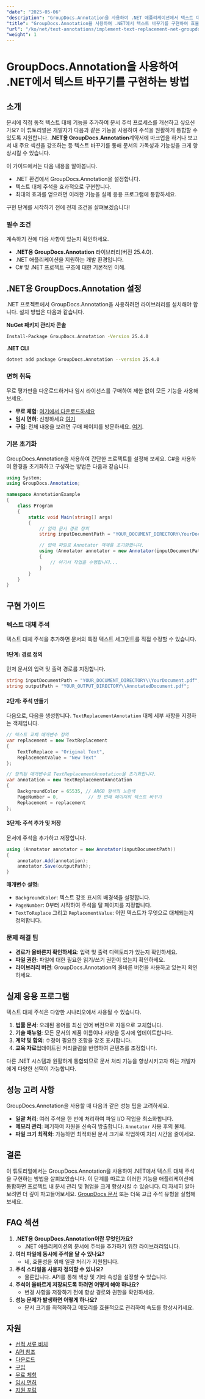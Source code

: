 ```yaml
---
"date": "2025-05-06"
"description": "GroupDocs.Annotation을 사용하여 .NET 애플리케이션에서 텍스트 대체 주석을 구현하는 방법을 알아보세요. 문서의 가독성과 기능성을 손쉽게 향상하세요."
"title": "GroupDocs.Annotation을 사용하여 .NET에서 텍스트 바꾸기를 구현하여 효율적인 문서 주석을 구현하는 방법"
"url": "/ko/net/text-annotations/implement-text-replacement-net-groupdocs-annotation/"
"weight": 1
---
```


# GroupDocs.Annotation을 사용하여 .NET에서 텍스트 바꾸기를 구현하는 방법
## 소개
문서에 직접 동적 텍스트 대체 기능을 추가하여 문서 주석 프로세스를 개선하고 싶으신가요? 이 튜토리얼은 개발자가 다음과 같은 기능을 사용하여 주석을 원활하게 통합할 수 있도록 지원합니다. **.NET용 GroupDocs.Annotation**계약서에 마크업을 하거나 보고서 내 주요 섹션을 강조하는 등 텍스트 바꾸기를 통해 문서의 가독성과 기능성을 크게 향상시킬 수 있습니다.

이 가이드에서는 다음 내용을 알아봅니다.
- .NET 환경에서 GroupDocs.Annotation을 설정합니다.
- 텍스트 대체 주석을 효과적으로 구현합니다.
- 최대의 효과를 얻으려면 이러한 기능을 실제 응용 프로그램에 통합하세요.

구현 단계를 시작하기 전에 전제 조건을 살펴보겠습니다!

### 필수 조건
계속하기 전에 다음 사항이 있는지 확인하세요.
- **.NET용 GroupDocs.Annotation** 라이브러리(버전 25.4.0).
- .NET 애플리케이션을 지원하는 개발 환경입니다.
- C# 및 .NET 프로젝트 구조에 대한 기본적인 이해.

## .NET용 GroupDocs.Annotation 설정
.NET 프로젝트에서 GroupDocs.Annotation을 사용하려면 라이브러리를 설치해야 합니다. 설치 방법은 다음과 같습니다.

**NuGet 패키지 관리자 콘솔**
```bash
Install-Package GroupDocs.Annotation -Version 25.4.0
```

**.NET CLI**
```bash
dotnet add package GroupDocs.Annotation --version 25.4.0
```

### 면허 취득
무료 평가판을 다운로드하거나 임시 라이선스를 구매하여 제한 없이 모든 기능을 사용해 보세요.
- **무료 체험**: [여기에서 다운로드하세요](https://releases.groupdocs.com/annotation/net/)
- **임시 면허**: 신청하세요 [여기](https://purchase.groupdocs.com/temporary-license/)
- **구입**: 전체 내용을 보려면 구매 페이지를 방문하세요. [여기](https://purchase.groupdocs.com/buy).

### 기본 초기화
GroupDocs.Annotation을 사용하여 간단한 프로젝트를 설정해 보세요. C#을 사용하여 환경을 초기화하고 구성하는 방법은 다음과 같습니다.

```csharp
using System;
using GroupDocs.Annotation;

namespace AnnotationExample
{
    class Program
    {
        static void Main(string[] args)
        {
            // 입력 문서 경로 정의
            string inputDocumentPath = "YOUR_DOCUMENT_DIRECTORY\YourDocument.pdf";

            // 입력 파일로 Annotator 객체를 초기화합니다.
            using (Annotator annotator = new Annotator(inputDocumentPath))
            {
                // 여기서 작업을 수행합니다...
            }
        }
    }
}
```

## 구현 가이드
### 텍스트 대체 주석
텍스트 대체 주석을 추가하면 문서의 특정 텍스트 세그먼트를 직접 수정할 수 있습니다.

#### 1단계: 경로 정의
먼저 문서의 입력 및 출력 경로를 지정합니다.

```csharp
string inputDocumentPath = "YOUR_DOCUMENT_DIRECTORY\\YourDocument.pdf";
string outputPath = "YOUR_OUTPUT_DIRECTORY\\AnnotatedDocument.pdf";
```

#### 2단계: 주석 만들기
다음으로, 다음을 생성합니다. `TextReplacementAnnotation` 대체 세부 사항을 지정하는 객체입니다.

```csharp
// 텍스트 교체 매개변수 정의
var replacement = new TextReplacement
{
    TextToReplace = "Original Text",
    ReplacementValue = "New Text"
};

// 정의된 매개변수로 TextReplacementAnnotation을 초기화합니다.
var annotation = new TextReplacementAnnotation
{
    BackgroundColor = 65535, // ARGB 형식의 노란색
    PageNumber = 0,           // 첫 번째 페이지의 텍스트 바꾸기
    Replacement = replacement
};
```

#### 3단계: 주석 추가 및 저장
문서에 주석을 추가하고 저장합니다.

```csharp
using (Annotator annotator = new Annotator(inputDocumentPath))
{
    annotator.Add(annotation);
    annotator.Save(outputPath);
}
```
**매개변수 설명:**
- `BackgroundColor`: 텍스트 강조 표시의 배경색을 설정합니다.
- `PageNumber`: 0부터 시작하여 주석을 달 페이지를 지정합니다.
- `TextToReplace` 그리고 `ReplacementValue`: 어떤 텍스트가 무엇으로 대체되는지 정의합니다.

### 문제 해결 팁
- **경로가 올바른지 확인하세요**: 입력 및 출력 디렉토리가 있는지 확인하세요.
- **파일 권한**: 파일에 대한 필요한 읽기/쓰기 권한이 있는지 확인하세요.
- **라이브러리 버전**: GroupDocs.Annotation의 올바른 버전을 사용하고 있는지 확인하세요.

## 실제 응용 프로그램
텍스트 대체 주석은 다양한 시나리오에서 사용될 수 있습니다.
1. **법률 문서**: 오래된 용어를 최신 언어 버전으로 자동으로 교체합니다.
2. **기술 매뉴얼**: 모든 문서의 제품 이름이나 사양을 동시에 업데이트합니다.
3. **계약 및 합의**: 수정이 필요한 조항을 강조 표시합니다.
4. **교육 자료**업데이트된 커리큘럼을 반영하여 콘텐츠를 조정합니다.

다른 .NET 시스템과 원활하게 통합되므로 문서 처리 기능을 향상시키고자 하는 개발자에게 다양한 선택이 가능합니다.

## 성능 고려 사항
GroupDocs.Annotation을 사용할 때 다음과 같은 성능 팁을 고려하세요.
- **일괄 처리**: 여러 주석을 한 번에 처리하여 파일 I/O 작업을 최소화합니다.
- **메모리 관리**: 폐기하여 자원을 신속히 방출합니다. `Annotator` 사용 후의 물체.
- **파일 크기 최적화**: 가능하면 최적화된 문서 크기로 작업하여 처리 시간을 줄이세요.

## 결론
이 튜토리얼에서는 GroupDocs.Annotation을 사용하여 .NET에서 텍스트 대체 주석을 구현하는 방법을 살펴보았습니다. 이 단계를 따르고 이러한 기능을 애플리케이션에 통합하면 프로젝트 내 문서 관리 및 협업을 크게 향상시킬 수 있습니다. 
더 자세히 알아보려면 더 깊이 파고들어보세요. [GroupDocs 문서](https://docs.groupdocs.com/annotation/net/) 또는 더욱 고급 주석 유형을 실험해 보세요.

## FAQ 섹션
1. **.NET용 GroupDocs.Annotation이란 무엇인가요?**
   - .NET 애플리케이션의 문서에 주석을 추가하기 위한 라이브러리입니다.
2. **여러 파일에 동시에 주석을 달 수 있나요?**
   - 네, 효율성을 위해 일괄 처리가 지원됩니다.
3. **주석 스타일을 사용자 정의할 수 있나요?**
   - 물론입니다. API를 통해 색상 및 기타 속성을 설정할 수 있습니다.
4. **주석이 올바르게 저장되도록 하려면 어떻게 해야 하나요?**
   - 변경 사항을 저장하기 전에 항상 경로와 권한을 확인하세요.
5. **성능 문제가 발생하면 어떻게 하나요?**
   - 문서 크기를 최적화하고 메모리를 효율적으로 관리하여 속도를 향상시키세요.

## 자원
- [선적 서류 비치](https://docs.groupdocs.com/annotation/net/)
- [API 참조](https://reference.groupdocs.com/annotation/net/)
- [다운로드](https://releases.groupdocs.com/annotation/net/)
- [구입](https://purchase.groupdocs.com/buy)
- [무료 체험](https://releases.groupdocs.com/annotation/net/)
- [임시 면허](https://purchase.groupdocs.com/temporary-license/)
- [지원 포럼](https://forum.groupdocs.com/c/annotation/)